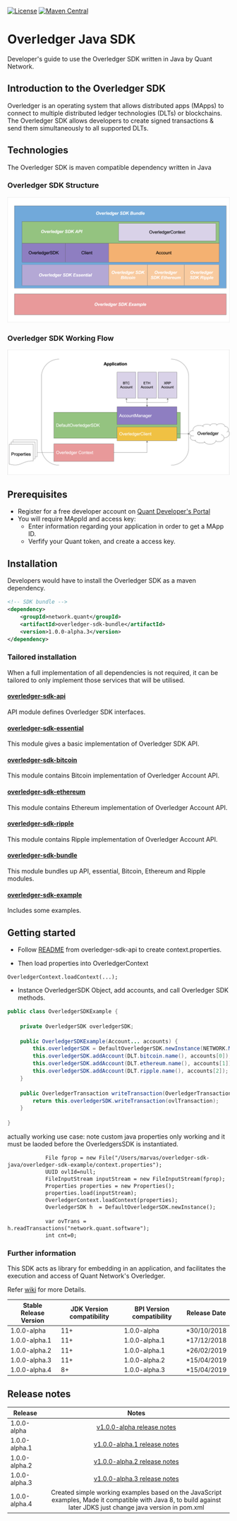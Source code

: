 [![License](https://img.shields.io/badge/License-Apache%202.0-blue.svg)](https://opensource.org/licenses/Apache-2.0)
[![Maven Central](https://maven-badges.herokuapp.com/maven-central/network.quant/overledger-sdk-java/badge.svg)](https://maven-badges.herokuapp.com/maven-central/network.quant/overledger-sdk-java)

# Overledger Java SDK

Developer's guide to use the Overledger SDK written in Java by Quant Network.

## Introduction to the Overledger SDK

Overledger is an operating system that allows distributed apps (MApps) to connect to multiple distributed ledger technologies (DLTs) or blockchains. The Overledger SDK allows developers to create signed transactions & send them simultaneously to all supported DLTs.

## Technologies

The Overledger SDK is maven compatible dependency written in Java

### Overledger SDK Structure

![Project Layer](./docs/sdk_layer.png)

### Overledger SDK Working Flow

![Project Flow](./docs/sdk_flow.png)

## Prerequisites

- Register for a free developer account on [Quant Developer's Portal](https://developer.quant.network)
- You will require MAppId and access key:
  - Enter information regarding your application in order to get a MApp ID.
  - Verfify your Quant token, and create a access key.

## Installation

Developers would have to install the Overledger SDK as a maven dependency.

```xml
<!-- SDK bundle -->
<dependency>
    <groupId>network.quant</groupId>
    <artifactId>overledger-sdk-bundle</artifactId>
    <version>1.0.0-alpha.3</version>
</dependency>
```

### Tailored installation

When a full implementation of all dependencies is not required, it can be tailored to only implement those services that will be utilised.

#### [overledger-sdk-api](./overledger-sdk-api/README.md)

API module defines Overledger SDK interfaces.

#### [overledger-sdk-essential](./overledger-sdk-essential/README.md)

This module gives a basic implementation of Overledger SDK API.

#### [overledger-sdk-bitcoin](./overledger-sdk-bitcoin/README.md)

This module contains Bitcoin implementation of Overledger Account API.

#### [overledger-sdk-ethereum](./overledger-sdk-ethereum/README.md)

This module contains Ethereum implementation of Overledger Account API.

#### [overledger-sdk-ripple](./overledger-sdk-ripple/README.md)

This module contains Ripple implementation of Overledger Account API.

#### [overledger-sdk-bundle](./overledger-sdk-bundle/README.md)

This module bundles up API, essential, Bitcoin, Ethereum and Ripple modules.
#### [overledger-sdk-example](./overledger-sdk-example/README.md)
Includes some examples.

## Getting started

* Follow [README](./overledger-sdk-api/README.md) from overledger-sdk-api to create context.properties.

* Then load properties into OverledgerContext
```
OverledgerContext.loadContext(...);
```

* Instance OverledgerSDK Object, add accounts, and call Overledger SDK methods.
```java
public class OverledgerSDKExample {
    
    private OverledgerSDK overledgerSDK;
    
    public OverledgerSDKExample(Account... accounts) {
        this.overledgerSDK = DefaultOverledgerSDK.newInstance(NETWORK.MAIN);
        this.overledgerSDK.addAccount(DLT.bitcoin.name(), accounts[0]);
        this.overledgerSDK.addAccount(DLT.ethereum.name(), accounts[1]);
        this.overledgerSDK.addAccount(DLT.ripple.name(), accounts[2]);
    }
    
    public OverledgerTransaction writeTransaction(OverledgerTransaction ovlTransaction) {
        return this.overledgerSDK.writeTransaction(ovlTransaction);
    }
    
}
```


actually working use case: note custom java properties only working and it must be laoded before the OverledgersSDK is instantiated.
```
            File fprop = new File("/Users/marvas/overledger-sdk-java/overledger-sdk-example/context.properties");
            UUID ovlId=null;
            FileInputStream inputStream = new FileInputStream(fprop);
            Properties properties = new Properties();
            properties.load(inputStream);
            OverledgerContext.loadContext(properties);
            OverledgerSDK h  = DefaultOverledgerSDK.newInstance();

            var ovTrans = h.readTransactions("network.quant.software");
            int cnt=0;
```
### Further information

This SDK acts as library for embedding in an application, and facilitates the execution and access of Quant Network's Overledger.

Refer [wiki](https://github.com/quantnetwork/overledger-sdk-java/wiki) for more Details.

| Stable Release Version | JDK Version compatibility | BPI Version compatibility | Release Date |
| ---------------------- | ------------------------- | ------------------------- | ------------ |
| 1.0.0-alpha            | 11+                       | 1.0.0-alpha               | \*30/10/2018 |
| 1.0.0-alpha.1          | 11+                       | 1.0.0-alpha.1             | \*17/12/2018 |
| 1.0.0-alpha.2          | 11+                       | 1.0.0-alpha.1             | \*26/02/2019 |
| 1.0.0-alpha.3          | 11+                       | 1.0.0-alpha.2             | \*15/04/2019 |
| 1.0.0-alpha.4          | 8+                         | 1.0.0-alpha.3             | \*15/04/2019 |

## Release notes

| Release         |                        Notes                                         |
| --------------- | :------------------------------------------------------------------: |
| 1.0.0-alpha     | [v1.0.0-alpha release notes](docs/release_v1.0.0-alpha_notes.md)     |
| 1.0.0-alpha.1   | [v1.0.0-alpha.1 release notes](docs/release_v1.0.0-alpha.1_notes.md) |
| 1.0.0-alpha.2   | [v1.0.0-alpha.2 release notes](docs/release_v1.0.0-alpha.2_notes.md) |
| 1.0.0-alpha.3   | [v1.0.0-alpha.3 release notes](docs/release_v1.0.0-alpha.3_notes.md) |
| 1.0.0-alpha.4   | Created simple working examples based on the JavaScript examples, Made it compatible with Java 8, to build against later JDKS just change java version in pom.xml |
